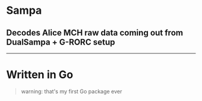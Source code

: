 # Sampa

## Decodes Alice MCH raw data coming out from DualSampa + G-RORC setup

---

# Written in Go

> warning: that's my first Go package ever
